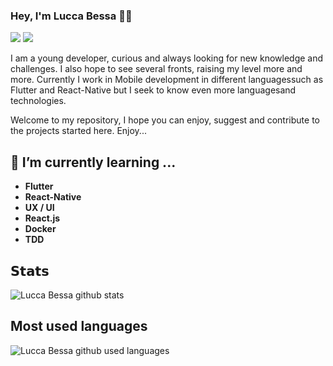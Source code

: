 ### Hey, I'm Lucca Bessa 🚀🔭
  
[![](https://img.shields.io/badge/-@LuccaBessa-%23181717?style=flat-square&logo=github)](https://github.com/LuccaBessa/)
[![](https://img.shields.io/badge/-Lucca%20Bessa-blue?style=flat-square&logo=Linkedin&logoColor=white&link=https://www.linkedin.com/in/luccabessa/)](https://www.linkedin.com/in/LuccaBessa/)  

I am a young developer, curious and always looking for new knowledge and challenges. I also hope to see several fronts, raising my level more and more. Currently I work in Mobile development in different languages ​​such as Flutter and React-Native but I seek to know even more languages ​​and technologies.

Welcome to my repository, I hope you can enjoy, suggest and contribute to the projects started here. Enjoy...

## 🌱 I’m currently learning ...
 
- **Flutter** 
- **React-Native**
- **UX / UI**
- **React.js** 
- **Docker**  
- **TDD**  


## 𝗦𝘁𝗮𝘁𝘀

![Lucca Bessa github stats](https://github-readme-stats.vercel.app/api?username=LuccaBessa&show_icons=true&theme=dracula)


## Most used languages  

![Lucca Bessa github used languages ](https://github-readme-stats.vercel.app/api/top-langs/?username=LuccaBessa&layout=compact&theme=dracula)

